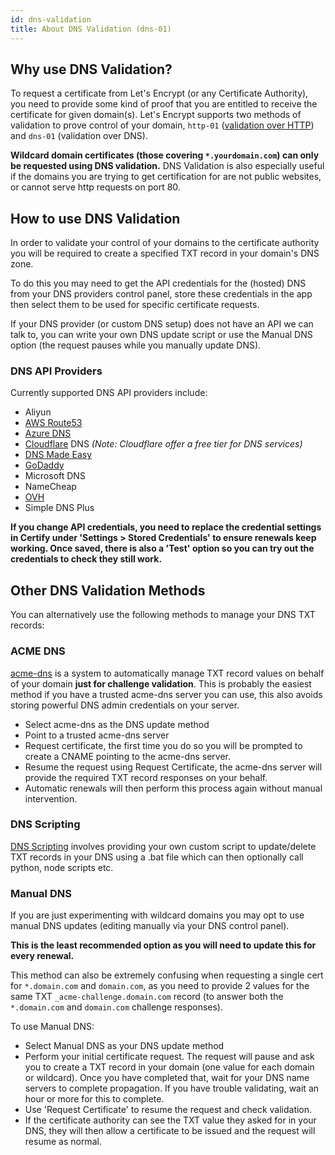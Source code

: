 ```yaml
---
id: dns-validation
title: About DNS Validation (dns-01)
---
```


## Why use DNS Validation?
To request a certificate from Let's Encrypt (or any Certificate Authority), you need to provide some kind of proof that you are entitled to receive the certificate for given domain(s). Let's Encrypt supports two methods of validation to prove control of your domain, `http-01` ([validation over HTTP](http-validation.md)) and `dns-01` (validation over DNS). 

**Wildcard domain certificates (those covering `*.yourdomain.com`) can only be requested using DNS validation.** DNS Validation is also especially useful if the domains you are trying to get certification for are not public websites, or cannot serve http requests on port 80.

## How to use DNS Validation

In order to validate your control of your domains to the certificate authority you will be required to create a specified TXT record in your domain's DNS zone.

To do this you may need to get the API credentials for the (hosted) DNS from your DNS providers control panel, store these credentials in the app then select them to be used for specific certificate requests.

If your DNS provider (or custom DNS setup) does not have an API we can talk to, you can write your own DNS update script or use the Manual DNS option (the request pauses while you manually update DNS).

### DNS API Providers

Currently supported DNS API providers include:
- Aliyun
- [AWS Route53](dns-awsroute53.md)
- [Azure DNS](dns-azuredns.md)
- [Cloudflare](dns-cloudflare.md) DNS *(Note: Cloudflare offer a free tier for DNS services)*
- [DNS Made Easy](dns-dnsmadeeasy.md)
- [GoDaddy](dns-godaddy.md)
- Microsoft DNS
- NameCheap
- [OVH](dns-ovh.md)
- Simple DNS Plus

**If you change API credentials, you need to replace the credential settings in Certify under 'Settings > Stored Credentials' to ensure renewals keep working. Once saved, there is also a 'Test' option so you can try out the credentials to check they still work.**

## Other DNS Validation Methods
You can alternatively use the following methods to manage your DNS TXT records:

### ACME DNS 
[acme-dns](https://github.com/joohoi/acme-dns) is a system to automatically manage TXT record values on behalf of your domain **just for challenge validation**. This is probably the easiest method if you have a  trusted acme-dns server you can use, this also avoids storing powerful DNS admin credentials on your server.

- Select acme-dns as the DNS update method
- Point to a trusted acme-dns server
- Request certificate, the first time you do so you will be prompted to create a CNAME pointing to the acme-dns server. 
- Resume the request using Request Certificate, the acme-dns server will provide the required TXT record responses on your behalf.
- Automatic renewals will then perform this process again without manual intervention.

### DNS Scripting
[DNS Scripting](dns-scripting.md) involves providing your own custom script to update/delete TXT records in your DNS using a .bat file which can then optionally call python, node scripts etc.

### Manual DNS 
If you are just experimenting with wildcard domains you may opt to use manual DNS updates (editing manually via your DNS control panel). 

**This is the least recommended option as you will need to update this for every renewal.** 

This method can also be extremely confusing when requesting a single cert for `*.domain.com` and `domain.com`, as you need to provide 2 values for the same TXT `_acme-challenge.domain.com` record (to answer both the `*.domain.com` and `domain.com` challenge responses).

To use Manual DNS:
- Select Manual DNS as your DNS update method
- Perform your initial certificate request. The request will pause and ask you to create a TXT record in your domain (one value for each domain or wildcard). Once you have completed that, wait for your DNS name servers to complete propagation. If you have trouble validating, wait an hour or more for this to complete.
- Use 'Request Certificate' to resume the request and check validation. 
- If the certificate authority can see the TXT value they asked for in your DNS, they will then allow a certificate to be issued and the request will resume as normal.


